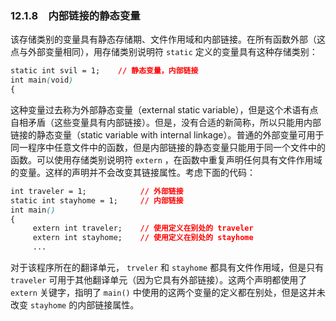 ### 12.1.8　内部链接的静态变量

该存储类别的变量具有静态存储期、文件作用域和内部链接。在所有函数外部（这点与外部变量相同），用存储类别说明符 `static` 定义的变量具有这种存储类别：

```css
static int svil = 1;    // 静态变量，内部链接
int main(void)
{
```

这种变量过去称为外部静态变量（external static variable），但是这个术语有点自相矛盾（这些变量具有内部链接）。但是，没有合适的新简称，所以只能用内部链接的静态变量（static variable with internal linkage）。普通的外部变量可用于同一程序中任意文件中的函数，但是内部链接的静态变量只能用于同一个文件中的函数。可以使用存储类别说明符 `extern` ，在函数中重复声明任何具有文件作用域的变量。这样的声明并不会改变其链接属性。考虑下面的代码：

```css
int traveler = 1;            // 外部链接
static int stayhome = 1;     // 内部链接
int main()
{
     extern int traveler;    // 使用定义在别处的 traveler
     extern int stayhome;    // 使用定义在别处的 stayhome
     ...
```

对于该程序所在的翻译单元， `trveler` 和 `stayhome` 都具有文件作用域，但是只有 `traveler` 可用于其他翻译单元（因为它具有外部链接）。这两个声明都使用了 `extern` 关键字，指明了 `main()` 中使用的这两个变量的定义都在别处，但是这并未改变 `stayhome` 的内部链接属性。

